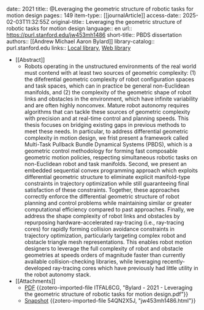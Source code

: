 date:: 2021
title:: @Leveraging the geometric structure of robotic tasks for motion design
pages:: 149
item-type:: [[journalArticle]]
access-date:: 2025-02-03T11:32:55Z
original-title:: Leveraging the geometric structure of robotic tasks for motion design
language:: en
url:: https://purl.stanford.edu/jw453mh1486
short-title:: PBDS dissertation
authors:: [[Andrew Michael Aaron Bylard]]
library-catalog:: purl.stanford.edu
links:: [Local library](zotero://select/library/items/RS9WCMRW), [Web library](https://www.zotero.org/users/12562648/items/RS9WCMRW)

- [[Abstract]]
	- Robots operating in the unstructured environments of the real world must contend with at least two sources of geometric complexity: (1) the difefrential geometric complexity of robot configuration spaces and task spaces, which can in practice be general non-Euclidean manifolds, and (2) the complexity of the geometric shape of robot links and obstacles in the environment, which have infinite variability and are often highly nonconvex. Mature robot autonomy requires algorithms that can tackle these sources of geometric complexity with precision and at real-time control and planning speeds. This thesis focuses on bridging existing gaps in previous methods to meet these needs. In particular, to address differential geometric complexity in motion design, we frist present a framework called Multi-Task Pullback Bundle Dynamical Systems (PBDS), which is a geometric control methodology for forming fast composable geometric motion policies, respecting simultaneous robotic tasks on non-Euclidean robot and task manifolds. Second, we present an embedded sequential convex programming approach which exploits differential geometric structure to eliminate explicit manifold-type constraints in trajectory optimization while still guaranteeing final satisfaction of these constraints. Together, these approaches correctly enforce the differential geometric structure of robot planning and control problems while maintaining similar or greater computational efficiency compared to past approaches. Finally, we address the shape complexity of robot links and obstacles by repurposing hardware-accelerated ray-tracing (i.e., ray-tracing cores) for rapidly forming collision avoidance constraints in trajectory optimization, particularly targeting complex robot and obstacle triangle mesh representations. This enables robot motion designers to leverage the full complexity of robot and obstacle geometries at speeds orders of magnitude faster than currently available collision-checking libraries, while leveraging recently-developed ray-tracing cores which have previously had little utility in the robot autonomy stack.
- [[Attachments]]
	- [PDF](zotero://select/library/items/ITFAL6CG) {{zotero-imported-file ITFAL6CG, "Bylard - 2021 - Leveraging the geometric structure of robotic tasks for motion design.pdf"}}
	- [Snapshot](https://purl.stanford.edu/jw453mh1486) {{zotero-imported-file 54QN2X5J, "jw453mh1486.html"}}